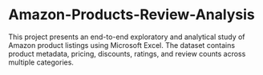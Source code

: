 # Amazon-Products-Review-Analysis
This project presents an end-to-end exploratory and analytical study of Amazon product listings using Microsoft Excel. The dataset contains product metadata, pricing, discounts, ratings, and review counts across multiple categories.
